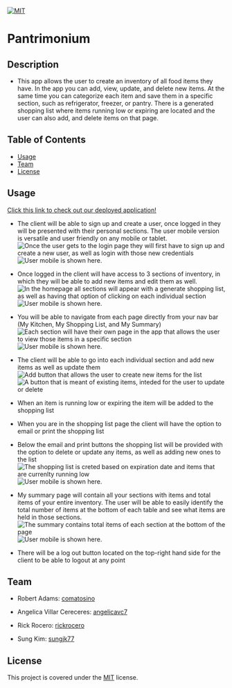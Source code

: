 [![MIT](https://img.shields.io/badge/license-MIT-green)](https://opensource.org/licenses/MIT)

# Pantrimonium

## Description

- This app allows the user to create an inventory of all food items they have. In the app you can add, view, update, and delete new items. At the same time you can categorize each item and save them in a specific section, such as refrigerator, freezer, or pantry. There is a generated shopping list where items running low or expiring are located and the user can also add, and delete items on that page. 

## Table of Contents

- [Usage](#Usage)
- [Team](#Team)
- [License](#License)

## Usage

[Click this link to check out our deployed application!](https://pantrimonium.herokuapp.com/)

- The client will be able to sign up and create a user, once logged in they will be presented with their personal sections. The user mobile version is versatile and user friendly on any mobile or tablet.
    ![Once the user gets to the login page they will first have to sign up and create a new user, as well as login with those new credentials](./images/login.png) ![User mobile is shown here.](./images/loginMobile.png)

- Once logged in the client will have access to 3 sections of inventory, in which they will be able to add new items and edit them as well. 
    ![In the homepage all sections will appear with a generate shopping list, as well as having that option of clicking on each individual section](./images/userSection.png) ![User mobile is shown here.](./images/homepageMobile.png)

- You will be able to navigate from each page directly from your nav bar (My Kitchen, My Shopping List, and My Summary)
    ![Each section will have their own page in the app that allows the user to view those items in a specific section](./images/userFridge.png)
    ![User mobile is shown here.](./images/sectionMobile.png)

- The client will be able to go into each individual section and add new items as well as update them 
    ![Add button that allows the user to create new items for the list](./images/userAdd.png)
    ![A button that is meant of existing items, inteded for the user to update or delete](./images/userUpdate.png)

- When an item is running low or expiring the item will be added to the shopping list

- When you are in the shopping list page the client will have the option to email or print the shopping list

- Below the email and print buttons the shopping list will be provided with the option to delete or update any items, as well as adding new ones to the list
    ![The shopping list is creted based on expiration date and items that are currenlty running low](./images/shoppinglist.png)
    ![User mobile is shown here.](./images/shoppinglistMobile.png)

- My summary page will contain all your sections with items and total items of your entire inventory. The user will be able to easily identify the total number of items at the bottom of each table and see what items are held in those sections.
     ![The summary contains total items of each section at the bottom of the page](./images/summary.png)
     ![User mobile is shown here.](./images/summaryMobile.png)

- There will be a log out button located on the top-right hand side for the client to be able to logout at any point

## Team

 - Robert Adams: [comatosino](https://github.com/comatosino)

 - Angelica Villar Cereceres: [angelicavc7](https://github.com/angelicavc7)

 - Rick Rocero: [rickrocero](https://github.com/rickrocero)

 - Sung Kim: [sungjk77](https://github.com/sungjk77)

## License
    
This project is covered under the [MIT](https://opensource.org/licenses/MIT) license.
    

